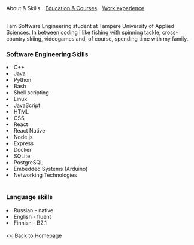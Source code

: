 <html>
    <head>
        <meta charset="UTF-8">
        <style>
            .info {
                margin-right: 10px;
            }
            a {
                text-decoration: underline;
            }
        </style>
    </head>
    <body>
        <span class="info">About & Skills</span>
        <a class="info" href="https://lozhkiniurii.github.io/education">Education & Courses</a>
        <a class="info" href="https://lozhkiniurii.github.io/experience">Work experience</a>
        <br/><br/>
        <p>
            I am Software Engineering student at Tampere University of Applied Sciences.
            In between coding I like fishing with spinning tackle, cross-country skiing, videogames and, of course, spending time with my family.
        </p>
        <h3>Software Engineering Skills</h3>
            <li>C++</li>
            <li>Java</li>
            <li>Python</li>
            <li>Bash</li>
            <li>Shell scripting</li>
            <li>Linux</li>
            <li>JavaScript</li>
            <li>HTML</li>
            <li>CSS</li>
            <li>React</li>
            <li>React Native</li>
            <li>Node.js</li>
            <li>Express</li>
            <li>Docker</li>
            <li>SQLite</li>
            <li>PostgreSQL</li>
            <li>Embedded Systems (Arduino)</li>
            <li>Networking Technologies</li>
        <br/>
        <h3>Language skills</h3>
            <li>Russian - native</li>
            <li>English - fluent</li>
            <li>Finnish - B2.1</li>
        <br/>
        <a href="https://lozhkiniurii.github.io"><< Back to Homepage</a>
    </body>
</html>
